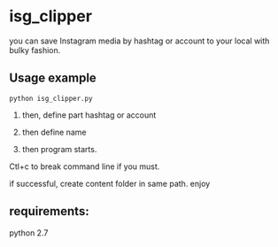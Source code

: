 # isg_clipper
you can save Instagram media by hashtag or account to your local with bulky fashion.

## Usage example

```
python isg_clipper.py
```

1. then, define part
hashtag or account

2. then define name
3. then program starts.

Ctl+c to break command line if you must.

if successful, create content folder in same path.
enjoy

## requirements:
python 2.7
